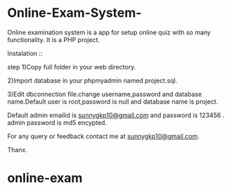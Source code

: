 # Online-Exam-System-
Online examination system is a app for setup online quiz with so many functionality.
It is a PHP project.


Instalation ::

step 1)Copy full folder in your web directory.

2)Import database in your phpmyadmin named project.sql.

3)Edit dbconnection file.change username,password and database name.Default user is root,password is null and database name is project.

Default admin emailid is sunnygkp10@gmail.com and password is 123456 .
admin password is md5 encypted.

For any query or feedback contact me at sunnygkp10@gmail.com.

Thanx.

# online-exam
